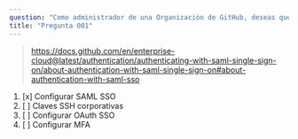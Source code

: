 ```yaml
---
question: "Como administrador de una Organización de GitHub, deseas que los usuarios se autentiquen utilizando un proveedor de identidad corporativo. ¿Cuál de las siguientes opciones es una forma de lograrlo?"
title: "Pregunta 001"
---
```


> https://docs.github.com/en/enterprise-cloud@latest/authentication/authenticating-with-saml-single-sign-on/about-authentication-with-saml-single-sign-on#about-authentication-with-saml-sso
1. [x] Configurar SAML SSO
1. [ ] Claves SSH corporativas
1. [ ] Configurar OAuth SSO
1. [ ] Configurar MFA
